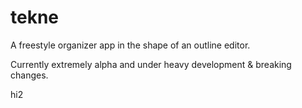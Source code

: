 # tekne

A freestyle organizer app in the shape of an outline editor.

Currently extremely alpha and under heavy development & breaking changes.


hi2
